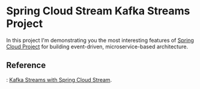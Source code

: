 # Spring Cloud Stream Kafka Streams Project 

In this project I'm demonstrating you the most interesting features of [Spring Cloud Project](https://spring.io/projects/spring-cloud) for building event-driven, microservice-based architecture.


## Reference
: [Kafka Streams with Spring Cloud Stream](https://piotrminkowski.com/2021/11/11/kafka-streams-with-spring-cloud-stream/). 
